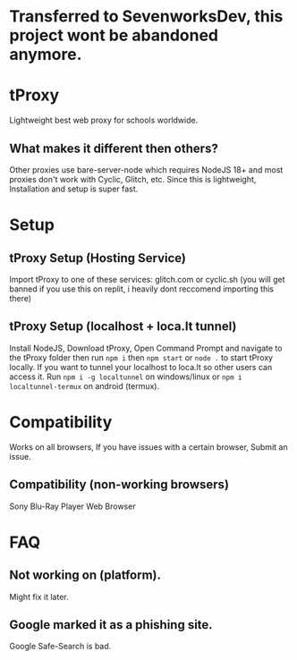 # Transferred to SevenworksDev, this project wont be abandoned anymore.
# tProxy
Lightweight best web proxy for schools worldwide.
## What makes it different then others?
Other proxies use bare-server-node which requires NodeJS 18+ and most proxies don't work with Cyclic, Glitch, etc. Since this is lightweight, Installation and setup is super fast.
# Setup
## tProxy Setup (Hosting Service)
Import tProxy to one of these services: glitch.com or cyclic.sh (you will get banned if you use this on replit, i heavily dont reccomend importing this there)
## tProxy Setup (localhost + loca.lt tunnel)
Install NodeJS, Download tProxy, Open Command Prompt and navigate to the tProxy folder then run `npm i` then `npm start` or `node .` to start tProxy locally. If you want to tunnel your localhost to loca.lt so other users can access it. Run `npm i -g localtunnel` on windows/linux or `npm i localtunnel-termux` on android (termux).
# Compatibility
Works on all browsers, If you have issues with a certain browser, Submit an issue.
## Compatibility (non-working browsers)
Sony Blu-Ray Player Web Browser
# FAQ
## Not working on (platform).
Might fix it later.
## Google marked it as a phishing site.
Google Safe-Search is bad.
